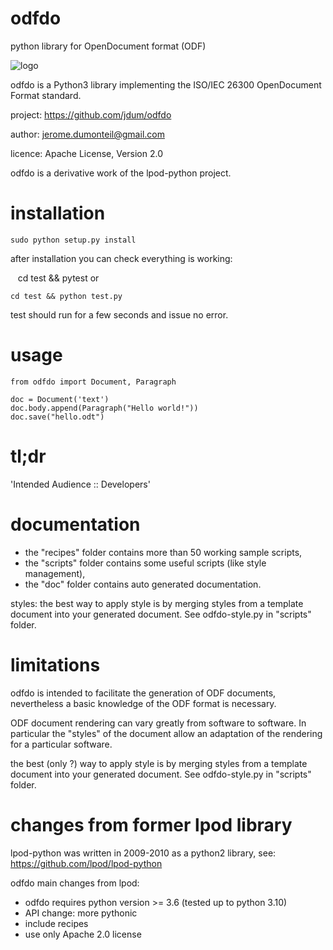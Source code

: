 # odfdo
python library for OpenDocument format (ODF)


![logo](./odfdo.png)

odfdo is a Python3 library implementing the ISO/IEC 26300 OpenDocument Format
standard.

project:
    https://github.com/jdum/odfdo

author:
    jerome.dumonteil@gmail.com

licence:
    Apache License, Version 2.0

odfdo is a derivative work of the lpod-python project.


installation
============


    sudo python setup.py install


after installation you can check everything is working:

    cd test && pytest
or

    cd test && python test.py


test should run for a few seconds and issue no error.


usage
=====


    from odfdo import Document, Paragraph

    doc = Document('text')
    doc.body.append(Paragraph("Hello world!"))
    doc.save("hello.odt")


tl;dr
=====

'Intended Audience :: Developers'


documentation
=============

 - the "recipes" folder contains more than 50 working sample scripts,
 - the "scripts" folder contains some useful scripts (like style management),
 - the "doc" folder contains auto generated documentation.

styles: the best way to apply style is by merging styles from a template
document into your generated document. See odfdo-style.py in "scripts" folder.


limitations
===========

odfdo is intended to facilitate the generation of ODF documents,
nevertheless a basic knowledge of the ODF format is necessary.

ODF document rendering can vary greatly from software to software. In
particular the "styles" of the document allow an adaptation of the rendering
for a particular software.

the best (only ?) way to apply style is by merging styles from a template
document into your generated document. See odfdo-style.py in "scripts" folder.


changes from former lpod library
================================
lpod-python was written in 2009-2010 as a python2 library,
see: https://github.com/lpod/lpod-python

odfdo main changes from lpod:

 - odfdo requires python version >= 3.6 (tested up to python 3.10)
 - API change: more pythonic
 - include recipes
 - use only Apache 2.0 license
